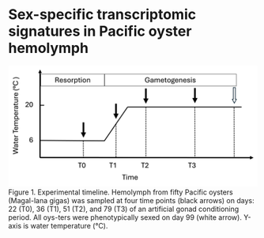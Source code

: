 # Sex-specific transcriptomic signatures in Pacific oyster hemolymph
![image](https://github.com/sjwu571/Hemolymph_RNAseq/blob/main/Fig1.jpg?raw=true)
Figure 1. Experimental timeline. Hemolymph from fifty Pacific oysters (Magal-lana gigas) was sampled at four time points (black arrows) on days: 22 (T0), 36 (T1), 51 (T2), and 79 (T3) of an artificial gonad conditioning period. All oys-ters were phenotypically sexed on day 99 (white arrow). Y-axis is water temperature (°C).

